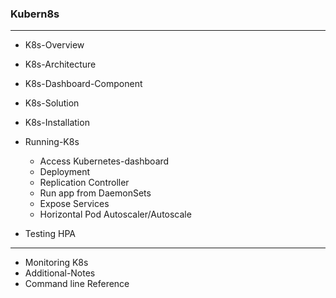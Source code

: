 
### Kubern8s

---
* K8s-Overview
* K8s-Architecture
* K8s-Dashboard-Component
* K8s-Solution
* K8s-Installation
* Running-K8s

  - Access Kubernetes-dashboard
  - Deployment
  - Replication Controller
  - Run app from DaemonSets
  - Expose Services
  - Horizontal Pod Autoscaler/Autoscale

* Testing HPA
      
---
  
* Monitoring K8s
* Additional-Notes
* Command line Reference


